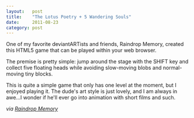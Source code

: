 ```yaml
---
layout:   post
title:    "The Lotus Poetry + 5 Wandering Souls"
date:     2011-08-23
category: post
---
```


One of my favorite deviantARTists and friends, Raindrop Memory, created this HTML5 game that can be played within your web browser.

The premise is pretty simple: jump around the stage with the SHIFT key and collect five floating heads while avoiding slow-moving blobs and normal-moving tiny blocks.

This is quite a simple game that only has one level at the moment, but I enjoyed playing it. The dude's art style is just lovely, and I am always in awe...I wonder if he'll ever go into animation with short films and such.

*via [Raindrop Memory](http://dl.dropbox.com/u/363243/Construct%20Game/2011_8_TongHBD/index.html)*